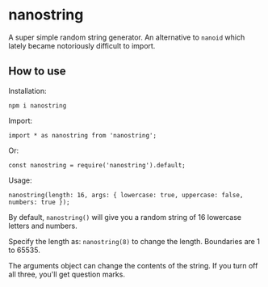 # nanostring
A super simple random string generator. An alternative to `nanoid` which lately became notoriously difficult to import.

## How to use

Installation:

```
npm i nanostring
```

Import:

```
import * as nanostring from 'nanostring';
```

Or:

```
const nanostring = require('nanostring').default;
```

Usage:

```
nanostring(length: 16, args: { lowercase: true, uppercase: false,  numbers: true });
```

By default, `nanostring()` will give you a random string of 16 lowercase letters and numbers.

Specify the length as: `nanostring(8)` to change the length. Boundaries are 1 to 65535.

The arguments object can change the contents of the string. If you turn off all three, you'll get question marks.
